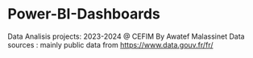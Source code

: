 # Power-BI-Dashboards
Data Analisis projects: 2023-2024 @ CEFIM
By Awatef Malassinet
Data sources : mainly public data from https://www.data.gouv.fr/fr/
